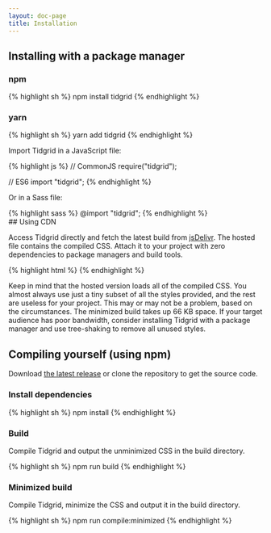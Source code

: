 ```yaml
---
layout: doc-page
title: Installation
---
```


## Installing with a package manager

### npm

<div class="features__code">
{% highlight sh %}
npm install tidgrid
{% endhighlight %}
</div>

### yarn

<div class="features__code">
{% highlight sh %}
yarn add tidgrid
{% endhighlight %}
</div>

Import Tidgrid in a JavaScript file:

<div class="features__code">
{% highlight js %}
// CommonJS
require("tidgrid");

// ES6
import "tidgrid";
{% endhighlight %}
</div>

Or in a Sass file:

<div class="features__code">
{% highlight sass %}
@import "tidgrid";
{% endhighlight %}
</div>
## Using CDN

Access Tidgrid directly and fetch the latest build from [jsDelivr](https://cdn.jsdelivr.net/gh/sneikki/tidgrid@0.1.0-alpha.2/build/tidgrid.css). The hosted file contains the compiled CSS. Attach it to your project with zero dependencies to package managers and build tools.

<div class="features__code">
{% highlight html %}
<link rel="stylesheet" href="https://cdn.jsdelivr.net/gh/sneikki/tidgrid@0.1.0-alpha.2/build/tidgrid.css" integrity="sha384-QB3RSUytwAFXoMg/cxubzIPCegtfmMedCoMd6mS3GlMco/vDi75t379PxstKly8F" crossorigin="anonymous">
{% endhighlight %}
</div>

Keep in mind that the hosted version loads all of the compiled CSS. You almost always use just a tiny subset of all the styles provided,
and the rest are useless for your project. This may or may not be a problem, based on the circumstances. The minimized build takes up
66 KB space. If your target audience has poor bandwidth, consider installing Tidgrid with a package manager and use tree-shaking
to remove all unused styles.

## Compiling yourself (using npm)

Download [the latest release](https://github.com/sneikki/tidgrid/releases/tag/0.1.0-alpha.2) or clone the repository to get the source code.

### Install dependencies

<div class="features__code">
{% highlight sh %}
npm install
{% endhighlight %}
</div>

### Build

Compile Tidgrid and output the unminimized CSS in the build directory.

<div class="features__code">
{% highlight sh %}
npm run build
{% endhighlight %}
</div>

### Minimized build

Compile Tidgrid, minimize the CSS and output it in the build directory.

<div class="features__code">
{% highlight sh %}
npm run compile:minimized
{% endhighlight %}
</div>
